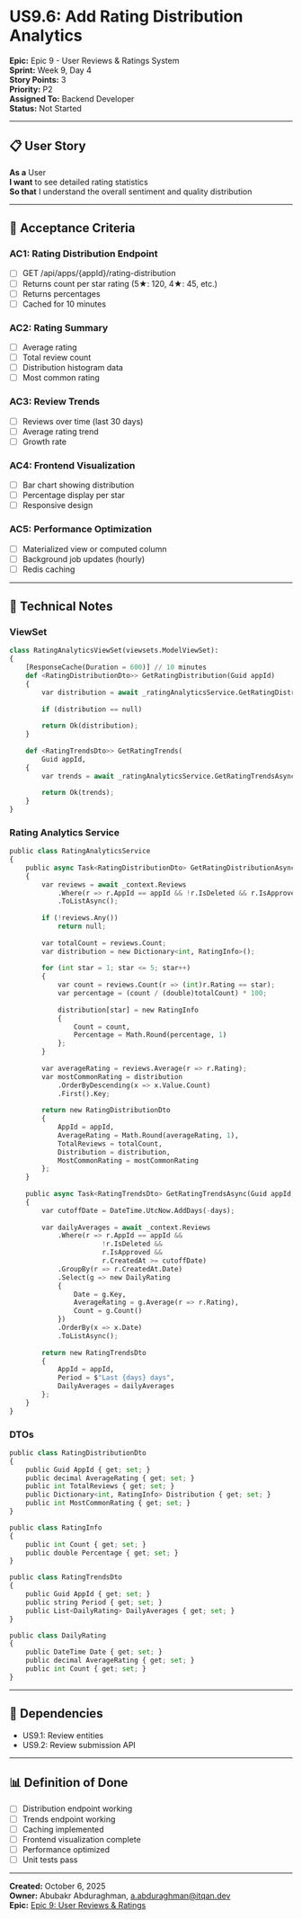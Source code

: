 # US9.6: Add Rating Distribution Analytics

**Epic:** Epic 9 - User Reviews & Ratings System  
**Sprint:** Week 9, Day 4  
**Story Points:** 3  
**Priority:** P2  
**Assigned To:** Backend Developer  
**Status:** Not Started

---

## 📋 User Story

**As a** User  
**I want** to see detailed rating statistics  
**So that** I understand the overall sentiment and quality distribution

---

## 🎯 Acceptance Criteria

### AC1: Rating Distribution Endpoint
- [ ] GET /api/apps/{appId}/rating-distribution
- [ ] Returns count per star rating (5★: 120, 4★: 45, etc.)
- [ ] Returns percentages
- [ ] Cached for 10 minutes

### AC2: Rating Summary
- [ ] Average rating
- [ ] Total review count
- [ ] Distribution histogram data
- [ ] Most common rating

### AC3: Review Trends
- [ ] Reviews over time (last 30 days)
- [ ] Average rating trend
- [ ] Growth rate

### AC4: Frontend Visualization
- [ ] Bar chart showing distribution
- [ ] Percentage display per star
- [ ] Responsive design

### AC5: Performance Optimization
- [ ] Materialized view or computed column
- [ ] Background job updates (hourly)
- [ ] Redis caching

---

## 📝 Technical Notes

### ViewSet
```python
class RatingAnalyticsViewSet(viewsets.ModelViewSet):
{
    [ResponseCache(Duration = 600)] // 10 minutes
    def <RatingDistributionDto>> GetRatingDistribution(Guid appId)
    {
        var distribution = await _ratingAnalyticsService.GetRatingDistributionAsync(appId);
        
        if (distribution == null)
        
        return Ok(distribution);
    }
    
    def <RatingTrendsDto>> GetRatingTrends(
        Guid appId,
    {
        var trends = await _ratingAnalyticsService.GetRatingTrendsAsync(appId, days);
        
        return Ok(trends);
    }
}
```

### Rating Analytics Service
```python
public class RatingAnalyticsService
{
    public async Task<RatingDistributionDto> GetRatingDistributionAsync(Guid appId)
    {
        var reviews = await _context.Reviews
            .Where(r => r.AppId == appId && !r.IsDeleted && r.IsApproved)
            .ToListAsync();
        
        if (!reviews.Any())
            return null;
        
        var totalCount = reviews.Count;
        var distribution = new Dictionary<int, RatingInfo>();
        
        for (int star = 1; star <= 5; star++)
        {
            var count = reviews.Count(r => (int)r.Rating == star);
            var percentage = (count / (double)totalCount) * 100;
            
            distribution[star] = new RatingInfo
            {
                Count = count,
                Percentage = Math.Round(percentage, 1)
            };
        }
        
        var averageRating = reviews.Average(r => r.Rating);
        var mostCommonRating = distribution
            .OrderByDescending(x => x.Value.Count)
            .First().Key;
        
        return new RatingDistributionDto
        {
            AppId = appId,
            AverageRating = Math.Round(averageRating, 1),
            TotalReviews = totalCount,
            Distribution = distribution,
            MostCommonRating = mostCommonRating
        };
    }
    
    public async Task<RatingTrendsDto> GetRatingTrendsAsync(Guid appId, int days)
    {
        var cutoffDate = DateTime.UtcNow.AddDays(-days);
        
        var dailyAverages = await _context.Reviews
            .Where(r => r.AppId == appId && 
                       !r.IsDeleted && 
                       r.IsApproved &&
                       r.CreatedAt >= cutoffDate)
            .GroupBy(r => r.CreatedAt.Date)
            .Select(g => new DailyRating
            {
                Date = g.Key,
                AverageRating = g.Average(r => r.Rating),
                Count = g.Count()
            })
            .OrderBy(x => x.Date)
            .ToListAsync();
        
        return new RatingTrendsDto
        {
            AppId = appId,
            Period = $"Last {days} days",
            DailyAverages = dailyAverages
        };
    }
}
```

### DTOs
```python
public class RatingDistributionDto
{
    public Guid AppId { get; set; }
    public decimal AverageRating { get; set; }
    public int TotalReviews { get; set; }
    public Dictionary<int, RatingInfo> Distribution { get; set; }
    public int MostCommonRating { get; set; }
}

public class RatingInfo
{
    public int Count { get; set; }
    public double Percentage { get; set; }
}

public class RatingTrendsDto
{
    public Guid AppId { get; set; }
    public string Period { get; set; }
    public List<DailyRating> DailyAverages { get; set; }
}

public class DailyRating
{
    public DateTime Date { get; set; }
    public decimal AverageRating { get; set; }
    public int Count { get; set; }
}
```

---

## 🔗 Dependencies
- US9.1: Review entities
- US9.2: Review submission API

---

## 📊 Definition of Done
- [ ] Distribution endpoint working
- [ ] Trends endpoint working
- [ ] Caching implemented
- [ ] Frontend visualization complete
- [ ] Performance optimized
- [ ] Unit tests pass

---

**Created:** October 6, 2025  
**Owner:** Abubakr Abduraghman, a.abduraghman@itqan.dev  
**Epic:** [Epic 9: User Reviews & Ratings](../epics/epic-9-user-reviews-ratings-system.md)
